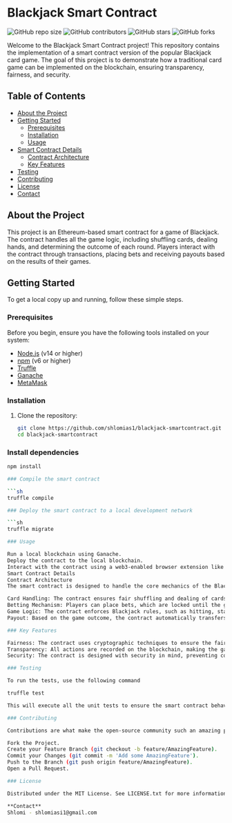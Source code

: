 # Blackjack Smart Contract

![GitHub repo size](https://img.shields.io/github/repo-size/shlomias1/blackjack-smartcontract)
![GitHub contributors](https://img.shields.io/github/contributors/shlomias1/blackjack-smartcontract)
![GitHub stars](https://img.shields.io/github/stars/shlomias1/blackjack-smartcontract?style=social)
![GitHub forks](https://img.shields.io/github/forks/shlomias1/blackjack-smartcontract?style=social)

Welcome to the Blackjack Smart Contract project! This repository contains the implementation of a smart contract version of the popular Blackjack card game. The goal of this project is to demonstrate how a traditional card game can be implemented on the blockchain, ensuring transparency, fairness, and security.

## Table of Contents

- [About the Project](#about-the-project)
- [Getting Started](#getting-started)
  - [Prerequisites](#prerequisites)
  - [Installation](#installation)
  - [Usage](#usage)
- [Smart Contract Details](#smart-contract-details)
  - [Contract Architecture](#contract-architecture)
  - [Key Features](#key-features)
- [Testing](#testing)
- [Contributing](#contributing)
- [License](#license)
- [Contact](#contact)

## About the Project

This project is an Ethereum-based smart contract for a game of Blackjack. The contract handles all the game logic, including shuffling cards, dealing hands, and determining the outcome of each round. Players interact with the contract through transactions, placing bets and receiving payouts based on the results of their games.

## Getting Started

To get a local copy up and running, follow these simple steps.

### Prerequisites

Before you begin, ensure you have the following tools installed on your system:

- [Node.js](https://nodejs.org/) (v14 or higher)
- [npm](https://www.npmjs.com/) (v6 or higher)
- [Truffle](https://www.trufflesuite.com/truffle)
- [Ganache](https://www.trufflesuite.com/ganache)
- [MetaMask](https://metamask.io/)

### Installation

1. Clone the repository:

   ```sh
   git clone https://github.com/shlomias1/blackjack-smartcontract.git
   cd blackjack-smartcontract

### Install dependencies

   ```sh
   npm install

### Compile the smart contract

   ```sh
   truffle compile

### Deploy the smart contract to a local development network

   ```sh
   truffle migrate

### Usage

Run a local blockchain using Ganache.
Deploy the contract to the local blockchain.
Interact with the contract using a web3-enabled browser extension like MetaMask.
Smart Contract Details
Contract Architecture
The smart contract is designed to handle the core mechanics of the Blackjack game. It is divided into several components:

Card Handling: The contract ensures fair shuffling and dealing of cards.
Betting Mechanism: Players can place bets, which are locked until the game resolves.
Game Logic: The contract enforces Blackjack rules, such as hitting, standing, and determining the winner.
Payout: Based on the game outcome, the contract automatically transfers the appropriate amount of tokens to the winner.

### Key Features

Fairness: The contract uses cryptographic techniques to ensure the fairness of card shuffling.
Transparency: All actions are recorded on the blockchain, making the game outcomes fully transparent.
Security: The contract is designed with security in mind, preventing common vulnerabilities like re-entrancy attacks.

### Testing

To run the tests, use the following command

truffle test

This will execute all the unit tests to ensure the smart contract behaves as expected.

### Contributing

Contributions are what make the open-source community such an amazing place to learn, inspire, and create. Any contributions you make are greatly appreciated.

Fork the Project.
Create your Feature Branch (git checkout -b feature/AmazingFeature).
Commit your Changes (git commit -m 'Add some AmazingFeature').
Push to the Branch (git push origin feature/AmazingFeature).
Open a Pull Request.

### License

Distributed under the MIT License. See LICENSE.txt for more information.

**Contact**
Shlomi - shlomiasi1@gmail.com
